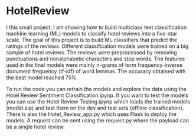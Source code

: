 # HotelReview

I this small project, I am showing how to build multiclass text classification machine learning (ML) models to classify hotel reviews into a five-star scale. The goal of this project is to build ML classifiers that predict the ratings of the reviews. Different classification models were trained on a big sample of hotel reviews. The reviews were preprocessed by removing punctuations and nonalphabetic characters and stop words. The features used in the final models were mainly n-grams of term frequency-inverse document frequency (tf-idf) of word lemmas. The accuracy obtained with the best model reached 75%.


To run the code you can retrain the models and explore the data using the Hotel Review Sentiment Classification.ipynp. If you want to test the models you can use the Hotel Review Testing.ipynp which loads the trained models (model.zip) and test them on the dev and test sets (offline classification). There is also the Hotel_Review_app.py which uses Flask to deploy the models. A request can be sent using the request.py where the payload can be a single hotel review.
